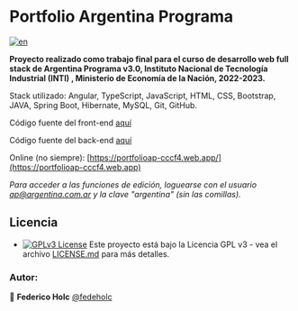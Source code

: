 # Portfolio Argentina Programa
[![en](https://img.shields.io/badge/lang-en-red.svg)](https://github.com/fedeholc/Portfolio-Frontend/blob/master/README.md)

**Proyecto realizado como trabajo final para el curso de desarrollo web full stack de Argentina Programa v3.0, Instituto Nacional de
Tecnología Industrial (INTI) , Ministerio de Economía de la Nación, 2022-2023.**

Stack utilizado: Angular, TypeScript, JavaScript, HTML, CSS, Bootstrap, JAVA,
Spring Boot, Hibernate, MySQL, Git, GitHub.

Código fuente del front-end [aquí](https://github.com/fedeholc/argentinaprograma-Portfolio-Frontend/)

Código fuente del back-end [aquí](https://github.com/fedeholc/argentinaprograma-Portfolio-Backend/)

Online (no siempre): [https://portfolioap-cccf4.web.app/](https://portfolioap-cccf4.web.app)

_Para acceder a las funciones de edición, loguearse con el usuario ap@argentina.com.ar y la clave "argentina" (sin las comillas)._

## Licencia

- [![GPLv3 License](https://img.shields.io/badge/License-GPL%20v3-yellow.svg)](https://opensource.org/licenses/) Este proyecto está bajo la Licencia GPL v3 - vea el archivo [LICENSE.md](LICENSE.md) para más detalles.

### Autor:

👤 **Federico Holc** [@fedeholc](https://github.com/fedeholc)

